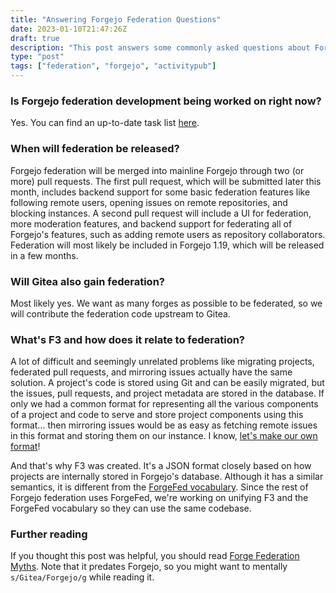 ```yaml
---
title: "Answering Forgejo Federation Questions"
date: 2023-01-10T21:47:26Z
draft: true
description: "This post answers some commonly asked questions about Forgejo federation"
type: "post"
tags: ["federation", "forgejo", "activitypub"]
---
```



### Is Forgejo federation development being worked on right now?

Yes. You can find an up-to-date task list [here](https://codeberg.org/forgejo/forgejo/issues/59).

### When will federation be released?

Forgejo federation will be merged into mainline Forgejo through two (or more) pull requests. The first pull request, which will be submitted later this month, includes backend support for some basic federation features like following remote users, opening issues on remote repositories, and blocking instances. A second pull request will include a UI for federation, more moderation features, and backend support for federating all of Forgejo's features, such as adding remote users as repository collaborators. Federation will most likely be included in Forgejo 1.19, which will be released in a few months.

### Will Gitea also gain federation?

Most likely yes. We want as many forges as possible to be federated, so we will contribute the federation code upstream to Gitea.

### What's F3 and how does it relate to federation?

A lot of difficult and seemingly unrelated problems like migrating projects, federated pull requests, and mirroring issues actually have the same solution. A project's code is stored using Git and can be easily migrated, but the issues, pull requests, and project metadata are stored in the database. If only we had a common format for representing all the various components of a project and code to serve and store project components using this format... then mirroring issues would be as easy as fetching remote issues in this format and storing them on our instance. I know, [let's make our own format](https://xkcd.com/927/)!

And that's why F3 was created. It's a JSON format closely based on how projects are internally stored in Forgejo's database. Although it has a similar semantics, it is different from the [ForgeFed vocabulary](https://forgefed.org/vocabulary.html). Since the rest of Forgejo federation uses ForgeFed, we're working on unifying F3 and the ForgeFed vocabulary so they can use the same codebase.

### Further reading

If you thought this post was helpful, you should read [Forge Federation Myths](/posts/forge-federation-myths/). Note that it predates Forgejo, so you might want to mentally `s/Gitea/Forgejo/g` while reading it.
